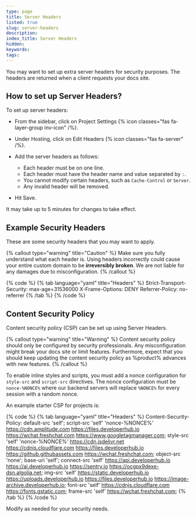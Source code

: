 ```yaml
---
type: page
title: Server Headers
listed: true
slug: server-headers
description: 
index_title: Server Headers
hidden: 
keywords: 
tags: 
---
```


You may want to set up extra server headers for security purposes. The headers are returned when a client requests your docs site.

## How to set up Server Headers?

To set up server headers:

- From the sidebar, click on Project Settings {% icon classes="fas fa-layer-group inv-icon" /%}.
- Under Hosting, click on Edit Headers {% icon classes="fas fa-server" /%}.
- Add the server headers as follows:
    - Each header must be on one line.
    - Each header must have the header name and value separated by `:`.
    - You cannot modify certain headers, such as `Cache-Control` or `Server`.
    - Any invalid header will be removed.

- Hit Save.

It may take up to 5 minutes for changes to take effect.

## Example Security Headers

These are some security headers that you may want to apply.

{% callout type="warning" title="Caution" %}
Make sure you fully understand what each header is. Using headers incorrectly could cause your entire custom domain to be **irreversibly broken**. We are not liable for any damages due to misconfiguration.
{% /callout %}

{% code %}
{% tab language="yaml" title="Headers" %}
Strict-Transport-Security: max-age=31536000
X-Frame-Options: DENY
Referrer-Policy: no-referrer
{% /tab %}
{% /code %}

## Content Security Policy

Content security policy (CSP) can be set up using Server Headers.

{% callout type="warning" title="Warning" %}
Content security policy should only be configured by security professionals. Any misconfiguration might break your docs site or limit features. Furthermore, expect that you should keep updating the content security policy as %product% advances with new features.
{% /callout %}

To enable inline styles and scripts, you must add a nonce configuration for `style-src`  and `script-src` directives. The nonce configuration must be `nonce-%NONCE%` where our backend servers will replace `%NONCE%` for every session with a random nonce.  

An example starter CSP for projects is:

{% code %}
{% tab language="yaml" title="Headers" %}
Content-Security-Policy: default-src 'self'; script-src 'self' 'nonce-%NONCE%' https://cdn.amplitude.com https://files.developerhub.io https://wchat.freshchat.com https://www.googletagmanager.com; style-src 'self' 'nonce-%NONCE%' https://cdn.jsdelivr.net https://cdnjs.cloudflare.com https://files.developerhub.io https://github.githubassets.com https://wchat.freshchat.com; object-src 'none'; base-uri 'self'; connect-src 'self' https://api.developerhub.io https://ai.developerhub.io https://sentry.io https://ocgpx9dexe-dsn.algolia.net; img-src 'self' https://static.developerhub.io https://uploads.developerhub.io https://files.developerhub.io https://image-archive.developerhub.io; font-src 'self' https://cdnjs.cloudflare.com https://fonts.gstatic.com; frame-src 'self' https://wchat.freshchat.com;
{% /tab %}
{% /code %}

Modify as needed for your security needs.